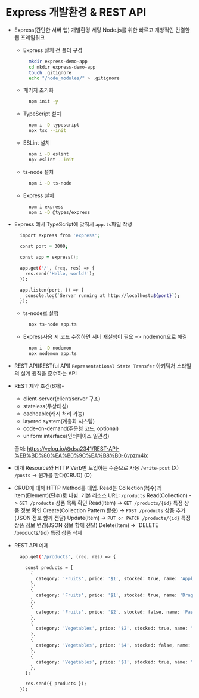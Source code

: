 # Express 개발환경 & REST API

- Express(간단한 서버 앱) 개발환경 세팅
  Node.js를 위한 빠르고 개방적인 간결한 웹 프레임워크

  - Express 설치 전 폴더 구성

    ```zsh
      mkdir express-demo-app
      cd mkdir express-demo-app
      touch .gitignore
      echo "/node_modules/" > .gitignore
    ```

  - 패키지 초기화

    ```zsh
      npm init -y
    ```

  - TypeScript 설치

    ```zsh
      npm i -D typescript
      npx tsc --init
    ```

  - ESLint 설치

    ```zsh
      npm i -D eslint
      npx eslint --init
    ```

  - ts-node 설치

    ```zsh
      npm i -D ts-node
    ```

  - Express 설치

    ```zsh
      npm i express
      npm i -D @types/express
    ```

- Express 예시
  TypeScript에 맞춰서 `app.ts`파일 작성

    ```zsh
      import express from 'express';

      const port = 3000;

      const app = express();

      app.get('/', (req, res) => {
        res.send('Hello, world!');
      });

      app.listen(port, () => {
        console.log(`Server running at http://localhost:${port}`);
      });
    ```

  - ts-node로 실행

    ```zsh
      npx ts-node app.ts
    ```

  - Express사용 시 코드 수정하면 서버 재실행이 필요 => nodemon으로 해결

    ```zsh
      npm i -D nodemon
      npx nodemon app.ts
    ```

- REST API(RESTful API)
  `Representational State Transfer` 아키텍처 스타일의 설계 원칙을 준수하는 API

- REST 제약 조건(6개)-
  - client-server(client/server 구조)
  - stateless(무상태성)
  - cacheable(캐시 처리 가능)
  - layered system(계층화 시스템)
  - code-on-demand(주문형 코드, optional)
  - uniform interface(인터페이스 일관성)

  출처: <https://velog.io/@dsa2341/REST-API-%EB%BD%80%EA%B0%9C%EA%B8%B0-6vpzm4ix>

- 대개 Resource와 HTTP Verb만 도입하는 수준으로 사용
  `/write-post` (X)
  `/posts` -> 뭔가를 한다(CRUD) (O)

- CRUD에 대해 HTTP Method를 대입. Read는 Collection(복수)과 Item(Element)(단수)로 나뉨.
  기본 리소스 URL: `/products`
  Read(Collection) -> `GET /products`
    상품 목록 확인
  Read(Item) -> `GET /products/{id}`
    특정 상품 정보 확인
  Create(Collection Pattern 활용) -> `POST /products`
    상품 추가 (JSON 정보 함께 전달)
  Update(Item) -> `PUT or PATCH /products/{id}`
    특정 상품 정보 변경(JSON 정보 함께 전달)
  Delete(Item) -> `DELETE /products/{id}
    특정 상품 삭제

- REST API 예제

  ```zsh
    app.get('/products', (req, res) => {

      const products = [
        {
          category: 'Fruits', price: '$1', stocked: true, name: 'Apple',
        },
        {
          category: 'Fruits', price: '$1', stocked: true, name: 'Dragonfruit',
        },
        {
          category: 'Fruits', price: '$2', stocked: false, name: 'Passionfruit',
        },
        {
          category: 'Vegetables', price: '$2', stocked: true, name: 'Spinach',
        },
        {
          category: 'Vegetables', price: '$4', stocked: false, name: 'Pumpkin',
        },
        {
          category: 'Vegetables', price: '$1', stocked: true, name: 'Peas',
        },
      ];

      res.send({ products });
    });
  ```
